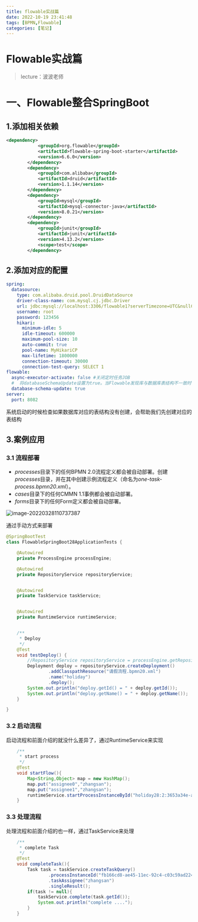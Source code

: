 ```yaml
---
title: flowable实战篇
date: 2022-10-19 23:41:48
tags: [BPMN,Flowable]
categories: [笔记]
---
```

# Flowable实战篇
> lecture：波波老师

# 一、Flowable整合SpringBoot

## 1.添加相关依赖

```xml
<dependency>
            <groupId>org.flowable</groupId>
            <artifactId>flowable-spring-boot-starter</artifactId>
            <version>6.6.0</version>
        </dependency>
        <dependency>
            <groupId>com.alibaba</groupId>
            <artifactId>druid</artifactId>
            <version>1.1.14</version>
        </dependency>
        <dependency>
            <groupId>mysql</groupId>
            <artifactId>mysql-connector-java</artifactId>
            <version>8.0.21</version>
        </dependency>
        <dependency>
            <groupId>junit</groupId>
            <artifactId>junit</artifactId>
            <version>4.13.2</version>
            <scope>test</scope>
        </dependency>
```



## 2.添加对应的配置

```yml
spring:
  datasource:
    type: com.alibaba.druid.pool.DruidDataSource
    driver-class-name: com.mysql.cj.jdbc.Driver
    url: jdbc:mysql://localhost:3306/flowable1?serverTimezone=UTC&nullCatalogMeansCurrent=true
    username: root
    password: 123456
    hikari:
      minimum-idle: 5
      idle-timeout: 600000
      maximum-pool-size: 10
      auto-commit: true
      pool-name: MyHikariCP
      max-lifetime: 1800000
      connection-timeout: 30000
      connection-test-query: SELECT 1
flowable:
  async-executor-activate: false #关闭定时任务JOB
  #  将databaseSchemaUpdate设置为true。当Flowable发现库与数据库表结构不一致时，会自动将数据库表结构升级至新版本。
  database-schema-update: true
server:
  port: 8082
```

系统启动的时候检查如果数据库对应的表结构没有创建，会帮助我们先创建对应的表结构



## 3.案例应用

### 3.1 流程部署

- *processes*目录下的任何BPMN 2.0流程定义都会被自动部署。创建*processes*目录，并在其中创建示例流程定义（命名为*one-task-process.bpmn20.xml*）。
- *cases*目录下的任何CMMN 1.1事例都会被自动部署。
- *forms*目录下的任何Form定义都会被自动部署。

![image-20220328110737387](https://gwzone.oss-cn-beijing.aliyuncs.com/bpmn/image-20220328110737387.png)



通过手动方式来部署

```java
@SpringBootTest
class FlowableSpringBoot28ApplicationTests {

    @Autowired
    private ProcessEngine processEngine;

    @Autowired
    private RepositoryService repositoryService;


    @Autowired
    private TaskService taskService;


    @Autowired
    private RuntimeService runtimeService;


    /**
     * Deploy
     */
    @Test
    void testDeploy() {
        //RepositoryService repositoryService = processEngine.getRepositoryService();
        Deployment deploy = repositoryService.createDeployment()
                .addClasspathResource("请假流程.bpmn20.xml")
                .name("holiday")
                .deploy();
        System.out.println("deploy.getId() = " + deploy.getId());
        System.out.println("deploy.getName() = " + deploy.getName());
    }

}

```





### 3.2 启动流程

启动流程和前面介绍的就没什么差异了，通过RuntimeService来实现

```java
    /**
     * start process
     */
    @Test
    void startFlow(){
        Map<String,Object> map = new HashMap();
        map.put("assignee0","zhangsan");
        map.put("assignee1","zhangsan");
        runtimeService.startProcessInstanceById("holiday28:2:3653a34e-ae45-11ec-969d-c03c59ad2248",map);
    }
```



### 3.3 处理流程

处理流程和前面介绍的也一样，通过TaskService来处理

```java
    /**
     * complete Task
     */
    @Test
    void completeTask(){
        Task task = taskService.createTaskQuery()
                .processInstanceId("fb166cd8-ae45-11ec-92c4-c03c59ad2248")
                .taskAssignee("zhangsan")
                .singleResult();
        if(task != null){
            taskService.complete(task.getId());
            System.out.println("complete ....");
        }
    }
```

